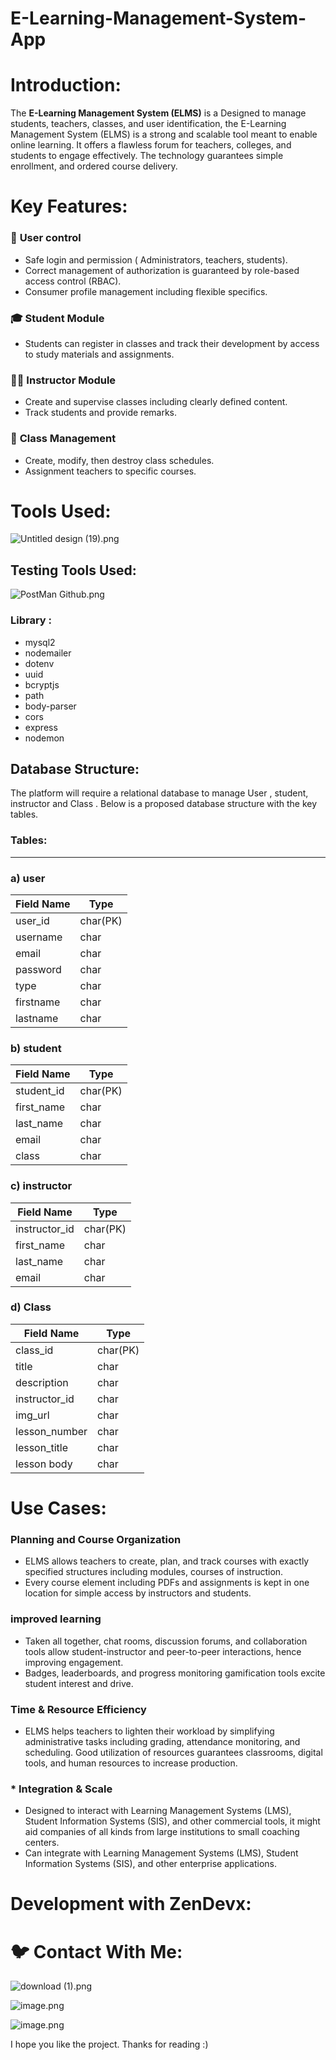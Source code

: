 # E-Learning-Management-System-App

# **Introduction:**

The **E-Learning Management System (ELMS)** is a Designed to manage students, teachers, classes, and user identification, the E-Learning Management System (ELMS) is a strong and scalable tool meant to enable online learning. It offers a flawless forum for teachers, colleges, and students to engage effectively. The technology guarantees simple enrollment, and ordered course delivery.

# **Key Features:**

### 🔑 **User control**

- Safe login and permission ( Administrators, teachers, students).
- Correct management of authorization is guaranteed by role-based access control (RBAC).
- Consumer profile management including flexible specifics.

### 🎓 **Student Module**

- Students can register in classes and track their development by access to study materials and assignments.

### 👨‍🏫 **Instructor Module**

- Create and supervise classes including clearly defined content.
- Track students and provide remarks.

### 🏫 **Class Management**

- Create, modify, then destroy class schedules.
- Assignment teachers to specific courses.

### 

# **Tools Used:**

![Untitled design (19).png](attachment:8e034e87-f6c5-4925-99b9-05126258ce45:Untitled_design_(19).png)

## Testing Tools Used:

![PostMan Github.png](https://prod-files-secure.s3.us-west-2.amazonaws.com/3f690236-03bd-47db-ac0f-28b089483950/0d6d1c89-f506-4ac0-8d04-9f5ff3d35244/PostMan_Github.png)

### **Library :**

- mysql2
- nodemailer
- dotenv
- uuid
- bcryptjs
- path
- body-parser
- cors
- express
- nodemon

## **Database Structure:**

The platform will require a relational database to manage User , student, instructor and  Class  . Below is a proposed database structure with the key tables.

### **Tables**:

---

### a) user

| **Field Name** | **Type** |
| --- | --- |
| user_id | char(PK) |
| username | char |
| email | char |
| password | char |
| type | char |
| firstname | char |
| lastname | char |

### b) student

| **Field Name** | **Type** |
| --- | --- |
| student_id | char(PK) |
| first_name | char |
| last_name | char |
| email | char |
| class | char |

### c) instructor

| **Field Name** | **Type** |
| --- | --- |
| instructor_id | char(PK) |
| first_name | char |
| last_name | char |
| email | char |

### d) Class

| **Field Name** | **Type** |
| --- | --- |
| class_id | char(PK) |
| title | char |
| description | char |
| instructor_id | char |
| img_url | char |
| lesson_number | char |
| lesson_title | char |
| lesson body | char |

# Use Cases:

### Planning and Course Organization

- ELMS allows teachers to create, plan, and track courses with exactly specified structures including modules, courses of instruction.
- Every course element including PDFs and assignments is kept in one location for simple access by instructors and students.

### **improved learning**

- Taken all together, chat rooms, discussion forums, and collaboration tools allow student-instructor and peer-to-peer interactions, hence improving engagement.
- Badges, leaderboards, and progress monitoring gamification tools excite student interest and drive.

### **Time & Resource Efficiency**

- ELMS helps teachers to lighten their workload by simplifying administrative tasks including grading, attendance monitoring, and scheduling. Good utilization of resources guarantees classrooms, digital tools, and human resources to increase production.

### * Integration & Scale

- Designed to interact with Learning Management Systems (LMS), Student Information Systems (SIS), and other commercial tools, it might aid companies of all kinds from large institutions to small coaching centers.
- Can integrate with Learning Management Systems (LMS), Student Information Systems (SIS), and other enterprise applications.

# **Development with ZenDevx:**

# **🐦 Contact With Me:**

           

![download (1).png](https://prod-files-secure.s3.us-west-2.amazonaws.com/3f690236-03bd-47db-ac0f-28b089483950/90e12aba-9757-4c54-ab2d-9357fddb8a83/download_(1).png)

![image.png](https://prod-files-secure.s3.us-west-2.amazonaws.com/3f690236-03bd-47db-ac0f-28b089483950/23afd96a-1373-48f9-b3ea-d10ed0b03463/image.png)

![image.png](https://prod-files-secure.s3.us-west-2.amazonaws.com/3f690236-03bd-47db-ac0f-28b089483950/decfc413-8d87-4ea1-9982-958d8f7dc958/image.png)

I hope you like the project. Thanks for reading :)
